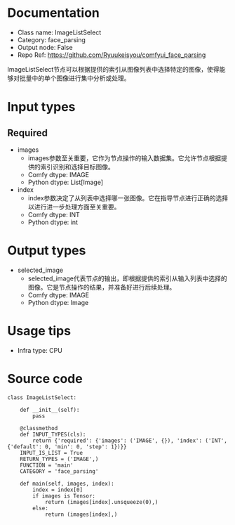 # Documentation
- Class name: ImageListSelect
- Category: face_parsing
- Output node: False
- Repo Ref: https://github.com/Ryuukeisyou/comfyui_face_parsing

ImageListSelect节点可以根据提供的索引从图像列表中选择特定的图像，使得能够对批量中的单个图像进行集中分析或处理。

# Input types
## Required
- images
    - images参数至关重要，它作为节点操作的输入数据集。它允许节点根据提供的索引识别和选择目标图像。
    - Comfy dtype: IMAGE
    - Python dtype: List[Image]
- index
    - index参数决定了从列表中选择哪一张图像。它在指导节点进行正确的选择以进行进一步处理方面至关重要。
    - Comfy dtype: INT
    - Python dtype: int

# Output types
- selected_image
    - selected_image代表节点的输出，即根据提供的索引从输入列表中选择的图像。它是节点操作的结果，并准备好进行后续处理。
    - Comfy dtype: IMAGE
    - Python dtype: Image

# Usage tips
- Infra type: CPU

# Source code
```
class ImageListSelect:

    def __init__(self):
        pass

    @classmethod
    def INPUT_TYPES(cls):
        return {'required': {'images': ('IMAGE', {}), 'index': ('INT', {'default': 0, 'min': 0, 'step': 1})}}
    INPUT_IS_LIST = True
    RETURN_TYPES = ('IMAGE',)
    FUNCTION = 'main'
    CATEGORY = 'face_parsing'

    def main(self, images, index):
        index = index[0]
        if images is Tensor:
            return (images[index].unsqueeze(0),)
        else:
            return (images[index],)
```